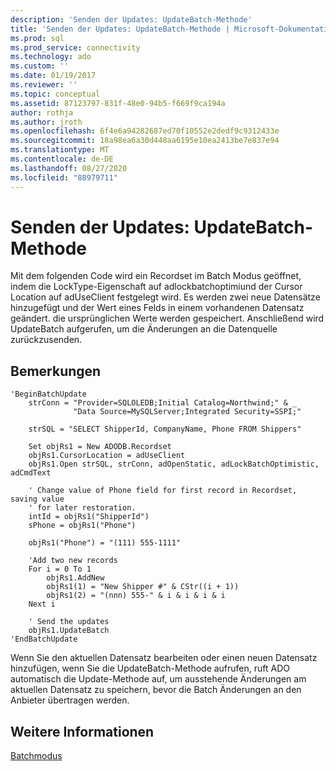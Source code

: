 ```yaml
---
description: 'Senden der Updates: UpdateBatch-Methode'
title: 'Senden der Updates: UpdateBatch-Methode | Microsoft-Dokumentation'
ms.prod: sql
ms.prod_service: connectivity
ms.technology: ado
ms.custom: ''
ms.date: 01/19/2017
ms.reviewer: ''
ms.topic: conceptual
ms.assetid: 87123797-831f-48e0-94b5-f669f9ca194a
author: rothja
ms.author: jroth
ms.openlocfilehash: 6f4e6a94282687ed70f10552e2dedf9c9312433e
ms.sourcegitcommit: 18a98ea6a30d448aa6195e10ea2413be7e837e94
ms.translationtype: MT
ms.contentlocale: de-DE
ms.lasthandoff: 08/27/2020
ms.locfileid: "88979711"
---
```

# <a name="sending-the-updates-updatebatch-method"></a>Senden der Updates: UpdateBatch-Methode
Mit dem folgenden Code wird ein Recordset im Batch Modus geöffnet, indem die LockType-Eigenschaft auf adlockbatchoptimiund der Cursor Location auf adUseClient festgelegt wird. Es werden zwei neue Datensätze hinzugefügt und der Wert eines Felds in einem vorhandenen Datensatz geändert. die ursprünglichen Werte werden gespeichert. Anschließend wird UpdateBatch aufgerufen, um die Änderungen an die Datenquelle zurückzusenden.  
  
## <a name="remarks"></a>Bemerkungen  
  
```  
'BeginBatchUpdate  
    strConn = "Provider=SQLOLEDB;Initial Catalog=Northwind;" & _  
              "Data Source=MySQLServer;Integrated Security=SSPI;"  
  
    strSQL = "SELECT ShipperId, CompanyName, Phone FROM Shippers"  
  
    Set objRs1 = New ADODB.Recordset  
    objRs1.CursorLocation = adUseClient  
    objRs1.Open strSQL, strConn, adOpenStatic, adLockBatchOptimistic, adCmdText  
  
    ' Change value of Phone field for first record in Recordset, saving value  
    ' for later restoration.  
    intId = objRs1("ShipperId")  
    sPhone = objRs1("Phone")  
  
    objRs1("Phone") = "(111) 555-1111"  
  
    'Add two new records  
    For i = 0 To 1  
        objRs1.AddNew  
        objRs1(1) = "New Shipper #" & CStr((i + 1))  
        objRs1(2) = "(nnn) 555-" & i & i & i & i  
    Next i  
  
    ' Send the updates  
    objRs1.UpdateBatch  
'EndBatchUpdate  
```  
  
 Wenn Sie den aktuellen Datensatz bearbeiten oder einen neuen Datensatz hinzufügen, wenn Sie die UpdateBatch-Methode aufrufen, ruft ADO automatisch die Update-Methode auf, um ausstehende Änderungen am aktuellen Datensatz zu speichern, bevor die Batch Änderungen an den Anbieter übertragen werden.  
  
## <a name="see-also"></a>Weitere Informationen  
 [Batchmodus](../../../ado/guide/data/batch-mode.md)
